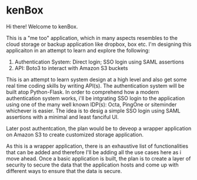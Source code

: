 # kenBox

Hi there! Welcome to kenBox.

This is a "me too" application, which in many aspects resembles to the cloud storage or backup application like dropbox, box etc. I'm designing this applicaiton in an attempt to learn and explore the following:

1) Authentication System: Direct login; SSO login using SAML assertions 
2) API: Boto3 to interact with Amazon S3 buckets

This is an attempt to learn system design at a high level and also get some real time coding skills by writing API(s). The authentication system will be built atop Python-Flask. In order to comprehend how a modern authentication system works, i'll be intgrating SSO login to the application using one of the many well known IDP(s): Octa, PingOne or siteminder whichever is easier. The idea is to desig a simple SSO login using SAML assertions with a minimal and least fanciful UI. 

Later post authentcation, the plan would be to deveop a wrapper application on Amazon S3 to create customized storage application.

As this is a wrapper application, there is an exhaustive list of functionalities that can be added and therefore I'll be adding all the use cases here as i move ahead. Once a basic application is built, the plan is to create a layer of security to secure the data that the application hosts and come up with different ways to ensure that the data is secure.

